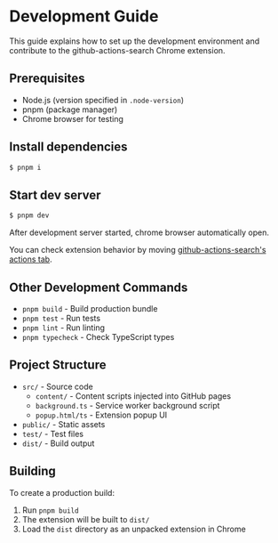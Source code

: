 # Development Guide

This guide explains how to set up the development environment and contribute to the github-actions-search Chrome extension.

## Prerequisites

- Node.js (version specified in `.node-version`)
- pnpm (package manager)
- Chrome browser for testing

## Install dependencies

```bash
$ pnpm i
```

## Start dev server

```bash
$ pnpm dev
```

After development server started, chrome browser automatically open.

You can check extension behavior by moving [github-actions-search's actions tab](https://github.com/d-kimuson/github-actions-search/actions).

## Other Development Commands

- `pnpm build` - Build production bundle
- `pnpm test` - Run tests
- `pnpm lint` - Run linting
- `pnpm typecheck` - Check TypeScript types

## Project Structure

- `src/` - Source code
  - `content/` - Content scripts injected into GitHub pages
  - `background.ts` - Service worker background script
  - `popup.html/ts` - Extension popup UI
- `public/` - Static assets
- `test/` - Test files
- `dist/` - Build output

## Building

To create a production build:

1. Run `pnpm build`
2. The extension will be built to `dist/`
3. Load the `dist` directory as an unpacked extension in Chrome
